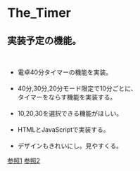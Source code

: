 <h1> The_Timer</h1>
<h2>実装予定の機能。</h2><br>
<ul>
  <li>電卓40分タイマーの機能を実装。</li><br>
  <li>40分,30分,20分モード限定で10分ごとに、<br>
      タイマーをならす機能を実装する。</li><br>
  <li>10,20,30を選択できる機能がほしい。</li><br>
  <li>HTMLとJavaScriptで実装する。</li><br>
  <li>デザインもきれいにし。見やすくる。</li>
 </ul>
<a href="https://www.nagahitoyuki.com/2021/04/a-stopwatch-program-that-count-and-displays-time-in-javascript.html">参照1</a>
<a href="https://www.javadrive.jp/javascript/webpage/index4.html" target="blank">参照2</a>
